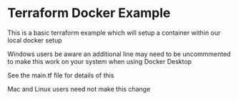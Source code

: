 # Terraform Docker Example

This is a basic terraform example which will setup a container within our
local docker setup


Windows users be aware an additional line may need to be uncommmented to make
this work on your system when using Docker Desktop

See the main.tf file for details of this

Mac and Linux users need not make this change

